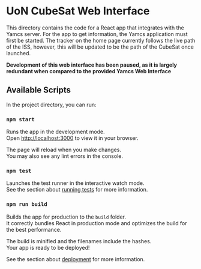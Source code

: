 # UoN CubeSat Web Interface

This directory contains the code for a React app that integrates with the Yamcs server. For the app to get information, the Yamcs application must first be started. The tracker on the home page currently follows the live path of the ISS, however, this will be updated to be the path of the CubeSat once launched. 

**Development of this web interface has been paused, as it is largely redundant when compared to the provided Yamcs Web Interface**

## Available Scripts

In the project directory, you can run:

### `npm start`

Runs the app in the development mode.\
Open [http://localhost:3000](http://localhost:3000) to view it in your browser.

The page will reload when you make changes.\
You may also see any lint errors in the console.

### `npm test`

Launches the test runner in the interactive watch mode.\
See the section about [running tests](https://facebook.github.io/create-react-app/docs/running-tests) for more information.

### `npm run build`

Builds the app for production to the `build` folder.\
It correctly bundles React in production mode and optimizes the build for the best performance.

The build is minified and the filenames include the hashes.\
Your app is ready to be deployed!

See the section about [deployment](https://facebook.github.io/create-react-app/docs/deployment) for more information.
